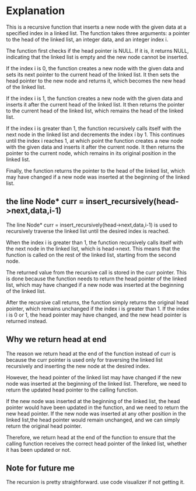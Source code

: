 # Explanation

This is a recursive function that inserts a new node with the given data at a specified index in a linked list. The function takes three arguments: a pointer to the head of the linked list, an integer data, and an integer index i.

The function first checks if the head pointer is NULL. If it is, it returns NULL, indicating that the linked list is empty and the new node cannot be inserted.

If the index i is 0, the function creates a new node with the given data and sets its next pointer to the current head of the linked list. It then sets the head pointer to the new node and returns it, which becomes the new head of the linked list.

If the index i is 1, the function creates a new node with the given data and inserts it after the current head of the linked list. It then returns the pointer to the current head of the linked list, which remains the head of the linked list.

If the index i is greater than 1, the function recursively calls itself with the next node in the linked list and decrements the index i by 1. This continues until the index i reaches 1, at which point the function creates a new node with the given data and inserts it after the current node. It then returns the pointer to the current node, which remains in its original position in the linked list.

Finally, the function returns the pointer to the head of the linked list, which may have changed if a new node was inserted at the beginning of the linked list.

## the line Node* curr = insert_recursively(head->next,data,i-1)

The line Node* curr = insert_recursively(head->next,data,i-1) is used to recursively traverse the linked list until the desired index is reached.

When the index i is greater than 1, the function recursively calls itself with the next node in the linked list, which is head->next. This means that the function is called on the rest of the linked list, starting from the second node.

The returned value from the recursive call is stored in the curr pointer. This is done because the function needs to return the head pointer of the linked list, which may have changed if a new node was inserted at the beginning of the linked list.

After the recursive call returns, the function simply returns the original head pointer, which remains unchanged if the index i is greater than 1. If the index i is 0 or 1, the head pointer may have changed, and the new head pointer is returned instead.

## Why we return head at end

The reason we return head at the end of the function instead of curr is because the curr pointer is used only for traversing the linked list recursively and inserting the new node at the desired index.

However, the head pointer of the linked list may have changed if the new node was inserted at the beginning of the linked list. Therefore, we need to return the updated head pointer to the calling function.

If the new node was inserted at the beginning of the linked list, the head pointer would have been updated in the function, and we need to return the new head pointer. If the new node was inserted at any other position in the linked list,the head pointer would remain unchanged, and we can simply return the original head pointer.

Therefore, we return head at the end of the function to ensure that the calling function receives the correct head pointer of the linked list, whether it has been updated or not.

## Note for future me

The recursion is pretty straighforward. use code visualizer if not getting it.
